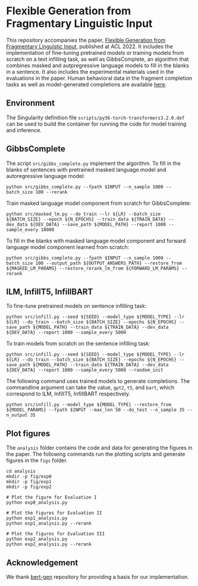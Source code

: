 # Flexible Generation from Fragmentary Linguistic Input

This repository accompanies the paper, [Flexible Generation from Fragmentary Linguistic Input](https://aclanthology.org/2022.acl-long.563/), published at ACL 2022. It includes the implementation of fine-tuning pretrained models or training models from scratch on a text infilling task, as well as GibbsComplete, an algorithm that combines masked and autpregressive language models to fill in the blanks in a sentence. It also includes the experimental materials used in the evaluations in the paper. Human behavioral data in the fragment completion tasks as well as model-generated completions are available [here](https://www.dropbox.com/sh/wu85rgo39x1ctod/AABUem6yFddF3cTF2GI4F38Aa?dl=0).

## Environment

The Singularity definition file `scripts/py36-torch-transformers3.2.0.def` can be used to build the container for running the code for model training and inference.

## GibbsComplete

The script `src/gibbs_complete.py` implement the algorithm. To fill in the blanks of sentences with pretrained masked language model and autoregressive language model:

```
python src/gibbs_complete.py --fpath $INPUT --n_sample 1000 --batch_size 100 --rerank
```

Train masked language model component from scratch for GibbsComplete:

```
python src/masked_lm.py --do_train --lr ${LR} --batch_size ${BATCH_SIZE} --epoch ${N_EPOCHS} --train_data ${TRAIN_DATA} --dev_data ${DEV_DATA} --save_path ${MODEL_PATH} --report 1000 --sample_every 10000
```

To fill in the blanks with masked language model component and forward language model component learned from scratch:

```
python src/gibbs_complete.py --fpath $INPUT --n_sample 1000 --batch_size 100 --output_path ${OUTPUT_ANSWERS_PATH} --restore_from ${MASKED_LM_PARAMS} --restore_rerank_lm_from ${FORWARD_LM_PARAMS} --rerank
```

## ILM, InfillT5, InfillBART
To fine-tune pretrained models on sentence infilling task:

```
python src/infill.py --seed ${SEED} --model_type ${MODEL_TYPE} --lr ${LR} --do_train --batch_size ${BATCH_SIZE} --epochs ${N_EPOCHS} --save_path ${MODEL_PATH} --train_data ${TRAIN_DATA} --dev_data ${DEV_DATA} --report 1000 --sample_every 5000
```

To train models from scratch on the sentence infilling task:

```
python src/infill.py --seed ${SEED} --model_type ${MODEL_TYPE} --lr ${LR} --do_train --batch_size ${BATCH_SIZE} --epochs ${N_EPOCHS} --save_path ${MODEL_PATH} --train_data ${TRAIN_DATA} --dev_data ${DEV_DATA} --report 1000 --sample_every 5000 --random_init
```

The following command uses trained models to generate completions. The commandline argument can take the value, `gpt2`, `t5`, and `bart`, which correspond to ILM, InfillT5, InfillBART respectively.

```
python src/infill.py --model_type ${MODEL_TYPE} --restore_from ${MODEL_PARAMS} --fpath $INPUT --max_len 50 --do_test --n_sample 35 --n_output 35
```

## Plot figures

The `analysis` folder contains the code and data for generating the figures in the paper. The following commands run the plotting scripts and generate figures in the `figs` folder.

```
cd analysis
mkdir -p fig/exp0
mkdir -p fig/exp1
mkdir -p fig/exp2

# Plot the figure for Evaluation I
python exp0_analysis.py

# Plot the figures for Evaluation II
python exp1_analysis.py
python exp1_analysis.py --rerank

# Plot the figures for Evaluation III
python exp2_analysis.py
python exp2_analysis.py --rerank
```

## Acknowledgement
We thank [bert-gen](https://github.com/nyu-dl/bert-gen) repository for providing a basis for our implementation.

